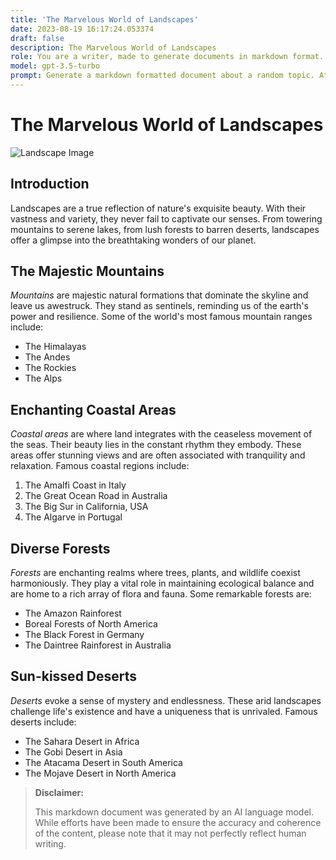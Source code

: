 ```yaml
---
title: 'The Marvelous World of Landscapes'
date: 2023-08-19 16:17:24.053374
draft: false
description: The Marvelous World of Landscapes
role: You are a writer, made to generate documents in markdown format. It is very important that all of the documents you generate are in valid markdown format.
model: gpt-3.5-turbo
prompt: Generate a markdown formatted document about a random topic. At the bottom, include a disclaimer explaining that the document was generated by you. The first line of the document should be the title. Make sure that the entire document is in proper markdown format, using a mix of various tags to make the document visually appealing.
---
```


# The Marvelous World of Landscapes

![Landscape Image](https://example.com/landscape.jpg)

## Introduction

Landscapes are a true reflection of nature's exquisite beauty. With their vastness and variety, they never fail to captivate our senses. From towering mountains to serene lakes, from lush forests to barren deserts, landscapes offer a glimpse into the breathtaking wonders of our planet.

## The Majestic Mountains

*Mountains* are majestic natural formations that dominate the skyline and leave us awestruck. They stand as sentinels, reminding us of the earth's power and resilience. Some of the world's most famous mountain ranges include:

- The Himalayas
- The Andes
- The Rockies
- The Alps

## Enchanting Coastal Areas

*Coastal areas* are where land integrates with the ceaseless movement of the seas. Their beauty lies in the constant rhythm they embody. These areas offer stunning views and are often associated with tranquility and relaxation. Famous coastal regions include:

1. The Amalfi Coast in Italy
2. The Great Ocean Road in Australia
3. The Big Sur in California, USA
4. The Algarve in Portugal

## Diverse Forests

*Forests* are enchanting realms where trees, plants, and wildlife coexist harmoniously. They play a vital role in maintaining ecological balance and are home to a rich array of flora and fauna. Some remarkable forests are:

- The Amazon Rainforest
- Boreal Forests of North America
- The Black Forest in Germany
- The Daintree Rainforest in Australia

## Sun-kissed Deserts

*Deserts* evoke a sense of mystery and endlessness. These arid landscapes challenge life's existence and have a uniqueness that is unrivaled. Famous deserts include:

- The Sahara Desert in Africa
- The Gobi Desert in Asia
- The Atacama Desert in South America
- The Mojave Desert in North America

> **Disclaimer:**
>
> This markdown document was generated by an AI language model. While efforts have been made to ensure the accuracy and coherence of the content, please note that it may not perfectly reflect human writing.